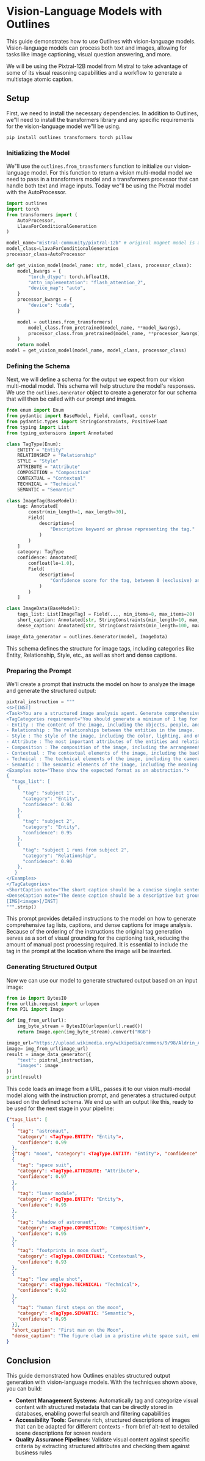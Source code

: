 # Vision-Language Models with Outlines

This guide demonstrates how to use Outlines with vision-language models. Vision-language models can process both text and images, allowing for tasks like image captioning, visual question answering, and more.

We will be using the Pixtral-12B model from Mistral to take advantage of some of its visual reasoning capabilities and a workflow to generate a multistage atomic caption.

## Setup
First, we need to install the necessary dependencies. In addition to Outlines, we"ll need to install the transformers library and any specific requirements for the vision-language model we"ll be using.

```shell
pip install outlines transformers torch pillow
```

### Initializing the Model
We"ll use the `outlines.from_transformers` function to initialize our vision-language model. For this function to return a vision multi-modal model we need to pass in a transformers model and a transformers processor that can handle both text and image inputs. Today we"ll be using the Pixtral model with the AutoProcessor.

```python
import outlines
import torch
from transformers import (
    AutoProcessor,
    LlavaForConditionalGeneration
)

model_name="mistral-community/pixtral-12b" # original magnet model is able to be loaded without issue
model_class=LlavaForConditionalGeneration
processor_class=AutoProcessor

def get_vision_model(model_name: str, model_class, processor_class):
    model_kwargs = {
        "torch_dtype": torch.bfloat16,
        "attn_implementation": "flash_attention_2",
        "device_map": "auto",
    }
    processor_kwargs = {
        "device": "cuda",
    }

    model = outlines.from_transformers(
        model_class.from_pretrained(model_name, **model_kwargs),
        processor_class.from_pretrained(model_name, **processor_kwargs),
    )
    return model
model = get_vision_model(model_name, model_class, processor_class)
```

### Defining the Schema
Next, we will define a schema for the output we expect from our vision multi-modal model. This schema will help structure the model's responses. We use the `outlines.Generator` object to create a generator for our schema that will then be called with our prompt and images.

```python
from enum import Enum
from pydantic import BaseModel, Field, confloat, constr
from pydantic.types import StringConstraints, PositiveFloat
from typing import List
from typing_extensions import Annotated

class TagType(Enum):
    ENTITY = "Entity"
    RELATIONSHIP = "Relationship"
    STYLE = "Style"
    ATTRIBUTE = "Attribute"
    COMPOSITION = "Composition"
    CONTEXTUAL = "Contextual"
    TECHNICAL = "Technical"
    SEMANTIC = "Semantic"

class ImageTag(BaseModel):
    tag: Annotated[
        constr(min_length=1, max_length=30),
        Field(
            description=(
                "Descriptive keyword or phrase representing the tag."
            )
        )
    ]
    category: TagType
    confidence: Annotated[
        confloat(le=1.0),
        Field(
            description=(
                "Confidence score for the tag, between 0 (exclusive) and 1 (inclusive)."
            )
        )
    ]

class ImageData(BaseModel):
    tags_list: List[ImageTag] = Field(..., min_items=8, max_items=20)
    short_caption: Annotated[str, StringConstraints(min_length=10, max_length=150)]
    dense_caption: Annotated[str, StringConstraints(min_length=100, max_length=2048)]

image_data_generator = outlines.Generator(model, ImageData)
```

This schema defines the structure for image tags, including categories like Entity, Relationship, Style, etc., as well as short and dense captions.

### Preparing the Prompt

We'll create a prompt that instructs the model on how to analyze the image and generate the structured output:

```python
pixtral_instruction = """
<s>[INST]
<Task>You are a structured image analysis agent. Generate comprehensive tag list, caption, and dense caption for an image classification system.</Task>
<TagCategories requirement="You should generate a minimum of 1 tag for each category." confidence="Confidence score for the tag, between 0 (exclusive) and 1 (inclusive).">
- Entity : The content of the image, including the objects, people, and other elements.
- Relationship : The relationships between the entities in the image.
- Style : The style of the image, including the color, lighting, and other stylistic elements.
- Attribute : The most important attributes of the entities and relationships in the image.
- Composition : The composition of the image, including the arrangement of elements.
- Contextual : The contextual elements of the image, including the background, foreground, and other elements.
- Technical : The technical elements of the image, including the camera angle, lighting, and other technical details.
- Semantic : The semantic elements of the image, including the meaning of the image, the symbols, and other semantic details.
<Examples note="These show the expected format as an abstraction.">
{
  "tags_list": [
    {
      "tag": "subject 1",
      "category": "Entity",
      "confidence": 0.98
    },
    {
      "tag": "subject 2",
      "category": "Entity",
      "confidence": 0.95
    },
    {
      "tag": "subject 1 runs from subject 2",
      "category": "Relationship",
      "confidence": 0.90
    },
   }
</Examples>
</TagCategories>
<ShortCaption note="The short caption should be a concise single sentence caption of the image content with a maximum length of 100 characters.">
<DenseCaption note="The dense caption should be a descriptive but grounded narrative paragraph of the image content with high quality narrative prose. It should incorporate elements from each of the tag categories to provide a broad dense caption">
[IMG]<image>[/INST]
""".strip()
```

This prompt provides detailed instructions to the model on how to generate comprehensive tag lists, captions, and dense captions for image analysis. Because of the ordering of the instructions the original tag generation serves as a sort of visual grounding for the captioning task, reducing the amount of manual post processing required. It is essential to include the <image> tag in the prompt at the location where the image will be inserted.

### Generating Structured Output
Now we can use our model to generate structured output based on an input image:

```python
from io import BytesIO
from urllib.request import urlopen
from PIL import Image

def img_from_url(url):
    img_byte_stream = BytesIO(urlopen(url).read())
    return Image.open(img_byte_stream).convert("RGB")

image_url="https://upload.wikimedia.org/wikipedia/commons/9/98/Aldrin_Apollo_11_original.jpg"
image= img_from_url(image_url)
result = image_data_generator({
    "text": pixtral_instruction,
    "images": image
})
print(result)
```

This code loads an image from a URL, passes it to our vision multi-modal model along with the instruction prompt, and generates a structured output based on the defined schema. We end up with an output like this, ready to be used for the next stage in your pipeline:

```json
{"tags_list": [
  {
    "tag": "astronaut",
    "category": <TagType.ENTITY: "Entity">,
    "confidence": 0.99
  },
  {"tag": "moon", "category": <TagType.ENTITY: "Entity">, "confidence": 0.98},
  {
    "tag": "space suit",
    "category": <TagType.ATTRIBUTE: "Attribute">,
    "confidence": 0.97
  },
  {
    "tag": "lunar module",
    "category": <TagType.ENTITY: "Entity">,
    "confidence": 0.95
  },
  {
    "tag": "shadow of astronaut",
    "category": <TagType.COMPOSITION: "Composition">,
    "confidence": 0.95
  },
  {
    "tag": "footprints in moon dust",
    "category": <TagType.CONTEXTUAL: "Contextual">,
    "confidence": 0.93
  },
  {
    "tag": "low angle shot",
    "category": <TagType.TECHNICAL: "Technical">,
    "confidence": 0.92
  },
  {
    "tag": "human first steps on the moon",
    "category": <TagType.SEMANTIC: "Semantic">,
    "confidence": 0.95
  }],
  "short_caption": "First man on the Moon",
  "dense_caption": "The figure clad in a pristine white space suit, emblazoned with the American flag, stands powerfully on the moon's desolate and rocky surface. The lunar module, a workhorse of space engineering, looms in the background, its metallic legs sinking slightly into the dust where footprints and tracks from the mission's journey are clearly visible. The photograph captures the astronaut from a low angle, emphasizing his imposing presence against the desolate lunar backdrop. The stark contrast between the blacks and whiteslicks of lost light and shadow adds dramatic depth to this seminal moment in human achievement."
}
```

## Conclusion

This guide demonstrated how Outlines enables structured output generation with vision-language models. With the techniques shown above, you can build:

- **Content Management Systems**: Automatically tag and categorize visual content with structured metadata that can be directly stored in databases, enabling powerful search and filtering capabilities
- **Accessibility Tools**: Generate rich, structured descriptions of images that can be adapted for different contexts - from brief alt-text to detailed scene descriptions for screen readers
- **Quality Assurance Pipelines**: Validate visual content against specific criteria by extracting structured attributes and checking them against business rules
